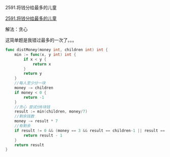 2591.将钱分给最多的儿童

[2591.将钱分给最多的儿童](https://leetcode.cn/problems/distribute-money-to-maximum-children/)



解法：贪心



这简单题是我错过最多的一次了。。。



```go
func distMoney(money int, children int) int {
	min := func(x, y int) int {
		if x < y {
			return x
		}
		return y
	}
	//每人至少分一块
	money -= children
	if money < 0 {
		return -1
	}
	//贪心 尝试分8块钱
	result := min(children, money/7)
	//剩余钱数
	money -= result * 7
	//有剩余
	if result != 0 && (money == 3 && result == children-1 || result == children && money > 0) {
		return result - 1
	}
	return result
}
```
